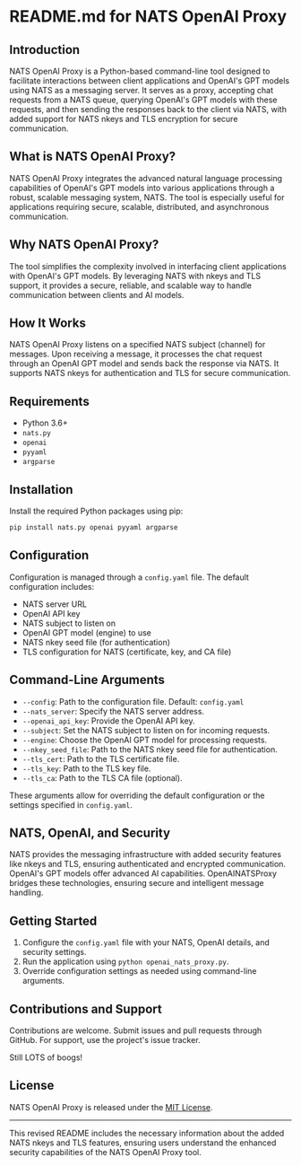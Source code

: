 # README.md for NATS OpenAI Proxy

## Introduction

NATS OpenAI Proxy is a Python-based command-line tool designed to facilitate interactions between client applications and OpenAI's GPT models using NATS as a messaging server. It serves as a proxy, accepting chat requests from a NATS queue, querying OpenAI's GPT models with these requests, and then sending the responses back to the client via NATS, with added support for NATS nkeys and TLS encryption for secure communication.

## What is NATS OpenAI Proxy?

NATS OpenAI Proxy integrates the advanced natural language processing capabilities of OpenAI's GPT models into various applications through a robust, scalable messaging system, NATS. The tool is especially useful for applications requiring secure, scalable, distributed, and asynchronous communication.

## Why NATS OpenAI Proxy?

The tool simplifies the complexity involved in interfacing client applications with OpenAI's GPT models. By leveraging NATS with nkeys and TLS support, it provides a secure, reliable, and scalable way to handle communication between clients and AI models.

## How It Works

NATS OpenAI Proxy listens on a specified NATS subject (channel) for messages. Upon receiving a message, it processes the chat request through an OpenAI GPT model and sends back the response via NATS. It supports NATS nkeys for authentication and TLS for secure communication.

## Requirements

- Python 3.6+
- `nats.py`
- `openai`
- `pyyaml`
- `argparse`

## Installation

Install the required Python packages using pip:

```bash
pip install nats.py openai pyyaml argparse
```

## Configuration

Configuration is managed through a `config.yaml` file. The default configuration includes:

- NATS server URL
- OpenAI API key
- NATS subject to listen on
- OpenAI GPT model (engine) to use
- NATS nkey seed file (for authentication)
- TLS configuration for NATS (certificate, key, and CA file)

## Command-Line Arguments

- `--config`: Path to the configuration file. Default: `config.yaml`
- `--nats_server`: Specify the NATS server address.
- `--openai_api_key`: Provide the OpenAI API key.
- `--subject`: Set the NATS subject to listen on for incoming requests.
- `--engine`: Choose the OpenAI GPT model for processing requests.
- `--nkey_seed_file`: Path to the NATS nkey seed file for authentication.
- `--tls_cert`: Path to the TLS certificate file.
- `--tls_key`: Path to the TLS key file.
- `--tls_ca`: Path to the TLS CA file (optional).

These arguments allow for overriding the default configuration or the settings specified in `config.yaml`.

## NATS, OpenAI, and Security

NATS provides the messaging infrastructure with added security features like nkeys and TLS, ensuring authenticated and encrypted communication. OpenAI's GPT models offer advanced AI capabilities. OpenAINATSProxy bridges these technologies, ensuring secure and intelligent message handling.

## Getting Started

1. Configure the `config.yaml` file with your NATS, OpenAI details, and security settings.
2. Run the application using `python openai_nats_proxy.py`.
3. Override configuration settings as needed using command-line arguments.

## Contributions and Support

Contributions are welcome. Submit issues and pull requests through GitHub. For support, use the project's issue tracker.

Still LOTS of boogs!

## License

NATS OpenAI Proxy is released under the [MIT License](LICENSE).

---

This revised README includes the necessary information about the added NATS nkeys and TLS features, ensuring users understand the enhanced security capabilities of the NATS OpenAI Proxy tool.
